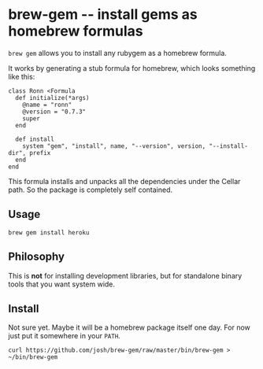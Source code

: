 brew-gem -- install gems as homebrew formulas
=============================================

`brew gem` allows you to install any rubygem as a homebrew formula.

It works by generating a stub formula for homebrew, which looks something like this:

    class Ronn <Formula
      def initialize(*args)
        @name = "ronn"
        @version = "0.7.3"
        super
      end

      def install
        system "gem", "install", name, "--version", version, "--install-dir", prefix
      end
    end

This formula installs and unpacks all the dependencies under the Cellar path. So the package is completely self contained.

Usage
-----

    brew gem install heroku

Philosophy
----------

This is **not** for installing development libraries, but for standalone binary tools that you want system wide.

Install
-------

Not sure yet. Maybe it will be a homebrew package itself one day. For now just put it somewhere in your `PATH`.

    curl https://github.com/josh/brew-gem/raw/master/bin/brew-gem > ~/bin/brew-gem
